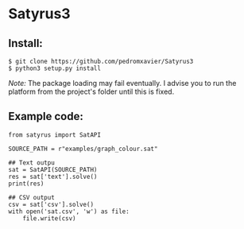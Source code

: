 # Satyrus3

## Install:
```
$ git clone https://github.com/pedromxavier/Satyrus3
$ python3 setup.py install
```

*Note:* The package loading may fail eventually. I advise you to run the platform from the project's folder until this is fixed.

## Example code:
```
from satyrus import SatAPI

SOURCE_PATH = r"examples/graph_colour.sat"

## Text outpu
sat = SatAPI(SOURCE_PATH)
res = sat['text'].solve()
print(res)

## CSV output
csv = sat['csv'].solve()
with open('sat.csv', 'w') as file:
    file.write(csv)
```